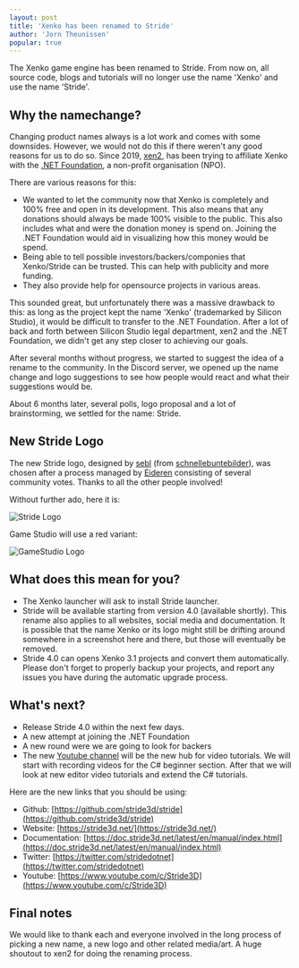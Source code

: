 ```yaml
---
layout: post
title: 'Xenko has been renamed to Stride'
author: 'Jorn Theunissen'
popular: true
---
```


The Xenko game engine has been renamed to Stride. From now on, all source code, blogs and tutorials will no longer use the name 'Xenko' and use the name 'Stride'.

## Why the namechange?

Changing product names always is a lot work and comes with some downsides. However, we would not do this if there weren't any good reasons for us to do so. Since 2019, [xen2](https://github.com/xen2), has been trying to affiliate Xenko with the [.NET Foundation](https://dotnetfoundation.org/), a non-profit organisation (NPO).

There are various reasons for this:

- We wanted to let the community now that Xenko is completely and 100% free and open in its development. This also means that any donations should always be made 100% visible to the public. This also includes what and were the donation money is spend on. Joining the .NET Foundation would aid in visualizing how this money would be spend.
- Being able to tell possible investors/backers/componies that Xenko/Stride can be trusted. This can help with publicity and more funding.
- They also provide help for opensource projects in various areas.

This sounded great, but unfortunately there was a massive drawback to this: as long as the project kept the name 'Xenko' (trademarked by Silicon Studio), it would be difficult to transfer to the .NET Foundation. After a lot of back and forth between Silicon Studio legal department, xen2 and the .NET Foundation, we didn't get any step closer to achieving our goals.

After several months without progress, we started to suggest the idea of a rename to the community. In the Discord server, we opened up the name change and logo suggestions to see how people would react and what their suggestions would be.

About 6 months later, several polls, logo proposal and a lot of brainstorming, we settled for the name: Stride.

## New Stride Logo

The new Stride logo, designed by [sebl](https://github.com/sebllll) (from [schnellebuntebilder](https://schnellebuntebilder.de/)), was chosen after a process managed by [Eideren](https://github.com/Eideren) consisting of several community votes. Thanks to all the other people involved!

Without further ado, here it is:

![Stride Logo](/images/blog/2020-04-20-xenko-has-been-renamed-to-stride/stride-logo.png)

Game Studio will use a red variant:

![GameStudio Logo](/images/blog/2020-04-20-xenko-has-been-renamed-to-stride/gamestudio-logo.png)

## What does this mean for you?

- The Xenko launcher will ask to install Stride launcher.
- Stride will be available starting from version 4.0 (available shortly). This rename also applies to all websites, social media and documentation. It is possible that the name Xenko or its logo might still be drifting around somewhere in a screenshot here and there, but those will eventually be removed. 
- Stride 4.0 can opens Xenko 3.1 projects and convert them automatically. Please don't forget to properly backup your projects, and report any issues you have during the automatic upgrade process.

## What's next?

- Release Stride 4.0 within the next few days.
- A new attempt at joining the .NET Foundation
- A new round were we are going to look for backers
- The new [Youtube channel](https://www.youtube.com/c/Stride3D) will be the new hub for video tutorials. We will start with recording videos for the C# beginner section. After that we will look at new editor video tutorials and extend the C# tutorials.

Here are the new links that you should be using:

- Github: [https://github.com/stride3d/stride](https://github.com/stride3d/stride)
- Website: [https://stride3d.net/](https://stride3d.net/)
- Documentation: [https://doc.stride3d.net/latest/en/manual/index.html](https://doc.stride3d.net/latest/en/manual/index.html)
- Twitter: [https://twitter.com/stridedotnet](https://twitter.com/stridedotnet)
- Youtube: [https://www.youtube.com/c/Stride3D](https://www.youtube.com/c/Stride3D)

## Final notes

We would like to thank each and everyone involved in the long process of picking a new name, a new logo and other related media/art. A huge shoutout to xen2 for doing the renaming process.
